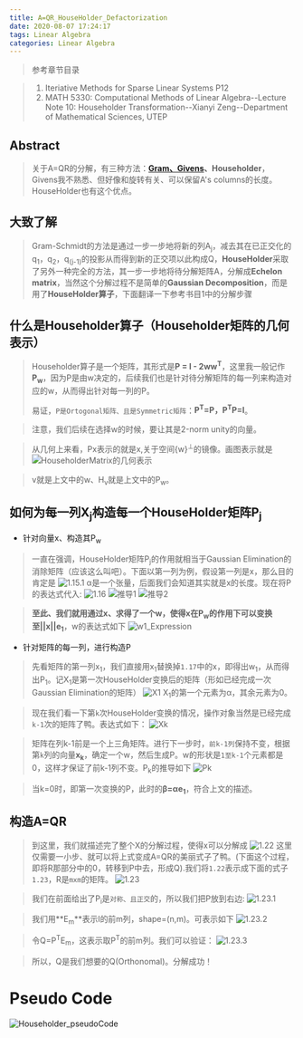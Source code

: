 ```yaml
---
title: A=QR_HouseHolder_Defactorization
date: 2020-08-07 17:24:17
tags: Linear Algebra
categories: Linear Algebra
---
```


> 参考章节目录

> 1. Iteriative Methods for Sparse Linear Systems P12
> 2. MATH 5330: Computational Methods of Linear Algebra--Lecture Note 10: Householder Transformation--Xianyi Zeng--Department of Mathematical Sciences, UTEP

## Abstract
> 关于A=QR的分解，有三种方法：**[Gram、Givens](https://giganticray.github.io/2020/07/20/%E5%85%B3%E4%BA%8EA-QR-defactorization%E7%9A%84%E4%B8%A4%E7%A7%8D%E8%A7%A3%E9%87%8A%E5%8F%8A%E4%BB%A3%E7%A0%81%E5%AE%9E%E7%8E%B0/)、Householder**，Givens我不熟悉、但好像和旋转有关、可以保留A's columns的长度。HouseHolder也有这个优点。

## 大致了解
> Gram-Schmidt的方法是通过一步一步地将新的列A<sub>j</sub>，减去其在已正交化的q<sub>1</sub>，q<sub>2</sub>，q<sub>(j-1)</sub>的投影从而得到新的正交项以此构成Q，**HouseHolder**采取了另外一种完全的方法，其一步一步地将待分解矩阵A，分解成**Echelon matrix**，当然这个分解过程不是简单的**Gaussian Decomposition**，而是用了**HouseHolder算子**，下面翻译一下参考书目1中的分解步骤

## 什么是Householder算子（Householder矩阵的几何表示）
> Householder算子是一个矩阵，其形式是**P = I - 2ww<sup>T</sup>**，这里我一般记作**P<sub>w</sub>**，因为P是由w决定的，后续我们也是针对待分解矩阵的每一列来构造对应的w，从而得出针对每一列的P。
> 
> 易证，`P是Ortogonal矩阵、且是Symmetric矩阵`：**P<sup>T</sup>=P，P<sup>T</sup>P=I**。

> 注意，我们后续在选择w的时候，要让其是2-norm unity的向量。

> 从几何上来看，Px表示的就是x,关于空间{w}<sup>⊥</sup>的镜像。画图表示就是
![HouseholderMatrix的几何表示][1]

> v就是上文中的w、H<sub>v</sub>就是上文中的P<sub>w</sub>。

## 如何为每一列X<sub>j</sub>构造每一个HouseHolder矩阵P<sub>j</sub>
+ 针对向量x、构造其P<sub>w</sub>
> 一直在强调，HouseHolder矩阵P<sub>j</sub>的作用就相当于Gaussian Elimination的消除矩阵（应该这么叫吧）。下面以第一列为例，假设第一列是x，那么目的肯定是
![1.15.1][2]
> α是一个张量，后面我们会知道其实就是x的长度。现在将P的表达式代入:
![1.16][3]
![推导1][4]
![推导2][5]

> **至此、我们就用通过x、求得了一个w，使得x在P<sub>w</sub>的作用下可以变换至||x||e<sub>1</sub>**，w的表达式如下
![w1_Expression][6]

+ 针对矩阵的每一列，进行构造P
> 先看矩阵的第一列x<sub>1</sub>，我们直接用x<sub>1</sub>替换掉`1.17`中的x，即得出w<sub>1</sub>，从而得出P<sub>1</sub>。记X<sub>1</sub>是第一次HouseHolder变换后的矩阵（形如已经完成一次Gaussian Elimination的矩阵）
![X1][7]
> X<sub>1</sub>的第一个元素为α，其余元素为0。

> 现在我们看一下第`k`次HouseHolder变换的情况，操作对象当然是已经完成`k-1`次的矩阵了鸭。表达式如下：
![Xk][8]

> 矩阵在列k-1前是一个上三角矩阵。进行下一步时，`前k-1列`保持不变，根据第`k`列的向量**x<sub>k</sub>**，确定一个w，然后生成P。w的形状是`1至k-1`个元素都是0，这样才保证了前k-1列不变。P<sub>k</sub>的推导如下
![Pk][9]

> 当k=0时，即第一次变换的P，此时的**β=αe<sub>1</sub>**，符合上文的描述。

## 构造A=QR
> 到这里，我们就描述完了整个X的分解过程，使得x可以分解成
![1.22][10]
> 这里仅需要一小步、就可以将上式变成A=QR的美丽式子了鸭。(下面这个过程，即将R那部分中的0，转移到P中去，形成Q).我们将`1.22`表示成下面的式子`1.23`，R是`mxm`的矩阵。
![1.23][11]

> 我们在前面给出了P<sub>i</sub>是`对称、且正交`的，所以我们把P放到右边:
![1.23.1][12]

> 我们用**E<sub>m</sub>**表示I的前m列，shape=(n,m)。可表示如下
![1.23.2][13]

> 令Q=P<sup>T</sup>E<sub>m</sub>，这表示取P<sup>T</sup>的前m列。我们可以验证：
![1.23.3][14]

> 所以，Q是我们想要的Q(Orthonomal)。分解成功！

# Pseudo Code
![Householder_pseudoCode][15]



[1]: https://raw.githubusercontent.com/GiganticRay/lei.Blog.File/master/Picture/A%3DQR-HouseHolder/HouseholderMatrix%E7%9A%84%E5%87%A0%E4%BD%95%E8%A1%A8%E7%A4%BA.png "HouseholderMatrix的几何表示"
[2]: https://raw.githubusercontent.com/GiganticRay/lei.Blog.File/master/Picture/A%3DQR-HouseHolder/1.15.1.png "1.15.1"
[3]: https://raw.githubusercontent.com/GiganticRay/lei.Blog.File/master/Picture/A%3DQR-HouseHolder/1.16.png "1.16"
[4]: https://raw.githubusercontent.com/GiganticRay/lei.Blog.File/master/Picture/A%3DQR-HouseHolder/%E6%8E%A8%E5%AF%BC1.png "推导1"
[5]: https://raw.githubusercontent.com/GiganticRay/lei.Blog.File/master/Picture/A%3DQR-HouseHolder/%E6%8E%A8%E5%AF%BC2.png "推导2"
[6]: https://raw.githubusercontent.com/GiganticRay/lei.Blog.File/master/Picture/A%3DQR-HouseHolder/w1_Expression.png "w1_Expression"
[7]: https://raw.githubusercontent.com/GiganticRay/lei.Blog.File/master/Picture/A%3DQR-HouseHolder/X1.png "X1"
[8]: https://raw.githubusercontent.com/GiganticRay/lei.Blog.File/master/Picture/A%3DQR-HouseHolder/Xk.png "Xk"
[9]: https://raw.githubusercontent.com/GiganticRay/lei.Blog.File/master/Picture/A%3DQR-HouseHolder/Pk.png "Pk"
[10]: https://raw.githubusercontent.com/GiganticRay/lei.Blog.File/master/Picture/A%3DQR-HouseHolder/1.22.png "1.22"
[11]: https://raw.githubusercontent.com/GiganticRay/lei.Blog.File/master/Picture/A%3DQR-HouseHolder/1.23.jpg "1.23"
[12]: https://raw.githubusercontent.com/GiganticRay/lei.Blog.File/master/Picture/A%3DQR-HouseHolder/1.23.1.png "1.23.1"
[13]: https://raw.githubusercontent.com/GiganticRay/lei.Blog.File/master/Picture/A%3DQR-HouseHolder/1.23.2.png "1.23.2"
[14]: https://raw.githubusercontent.com/GiganticRay/lei.Blog.File/master/Picture/A%3DQR-HouseHolder/1.23.3.png "1.23.3"
[15]: https://raw.githubusercontent.com/GiganticRay/lei.Blog.File/master/Picture/A%3DQR-HouseHolder/Householder_pseudoCode.png "Householder_pseudoCode"